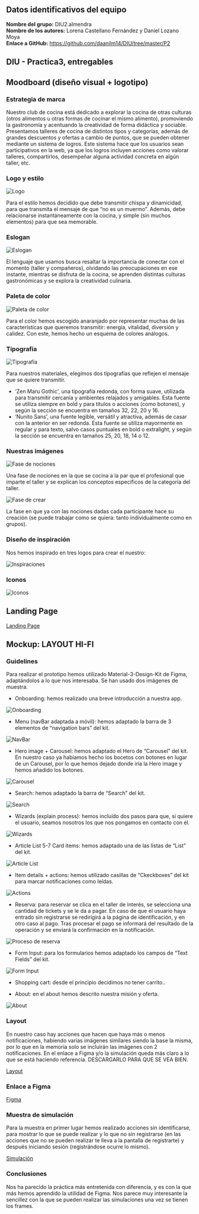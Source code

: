 ## Datos identificativos del equipo
**Nombre del grupo:** DIU2.almendra<br>
**Nombre de los autores:** Lorena Castellano Fernández y Daniel Lozano Moya<br>
**Enlace a GitHub:** https://github.com/daanilm14/DIU/tree/master/P2

## DIU - Practica3, entregables

## Moodboard (diseño visual + logotipo)

### Estrategia de marca
Nuestro club de cocina está dedicado a explorar la cocina de otras culturas (otros alimentos u otras formas de cocinar el mismo alimento),
promoviendo la gastronomía y acentuando la creatividad de forma didáctica y sociable.
Presentamos talleres de cocina de distintos tipos y categorías, además de grandes descuentos y ofertas a cambio de puntos, que se pueden
obtener mediante un sistema de logros. Este sistema hace que los usuarios sean participativos en la web, ya que los logros incluyen acciones
como valorar talleres, compartirlos, desempeñar alguna actividad concreta en algún taller, etc.

### Logo y estilo
![Logo](imgs/logo-estilo.png)

Para el estilo hemos decidido que debe transmitir chispa y dinamicidad, para que transmita el mensaje de que “no es un muermo”.
Además, debe relacionarse instantáneamente con la cocina, y simple (sin muchos elementos) para que sea memorable.

### Eslogan
![Eslogan](imgs/eslogan.png)

El lenguaje que usamos busca resaltar la importancia de conectar con el momento (taller y
compañeros), olvidando las preocupaciones en ese instante, mientras se disfruta de la
cocina, se aprenden distintas culturas gastronómicas y se explora la creatividad culinaria.

### Paleta de color
![Paleta de color](imgs/paleta.png)

Para el color hemos escogido anaranjado por representar muchas de las características que
queremos transmitir: energía, vitalidad, diversión y calidez.
Con este, hemos hecho un esquema de colores análogos.

### Tipografía
![Tipografía](imgs/tipografia.png)

Para nuestros materiales, elegimos dos tipografías que reflejen el mensaje que se quiere transmitir.
- ‘Zen Maru Gothic', una tipografía redonda, con forma suave, utilizada para transmitir cercanía y ambientes relajados y amigables. Esta fuente
se utiliza siempre en bold y para títulos o acciones (como botones), y según la sección se encuentra en tamaños 32, 22, 20 y 16.
- ‘Nunito Sans', una fuente legible, versátil y atractiva, además de casar con la anterior en ser redonda. Esta fuente se utiliza mayormente en
regular y para texto, salvo casos puntuales en bold o extralight, y según la sección se encuentra en tamaños 25, 20, 18, 14 o 12.

### Nuestras imágenes
![Fase de nociones](imgs/nociones.png)

Una fase de nociones en la que se cocina a la par que el profesional que imparte el taller y se explican los conceptos específicos de la
categoría del taller.

![Fase de crear](imgs/crear.png)

La fase en que ya con las nociones dadas cada participante hace su creación (se puede trabajar como se quiera: tanto individualmente
como en grupos).

### Diseño de inspiración
Nos hemos inspirado en tres logos para crear el nuestro:

![Inspiraciones](imgs/inspiraciones.png)

### Iconos
![Iconos](imgs/iconos.png)

## Landing Page
[Landing Page](LandingPage.pdf)

## Mockup: LAYOUT HI-FI

### Guidelines
Para realizar el prototipo hemos utilizado Material-3-Design-Kit de Figma, adaptándolos a lo que nos interesaba. Se han usado dos imágenes
de muestra.

- Onboarding: hemos realizado una breve introducción a nuestra app.

![Onboarding](imgs/onboarding.png)


- Menu (navBar adaptada a móvil): hemos adaptado la barra de 3 elementos de “navigation bars” del kit.

![NavBar](imgs/navbar.png)


- Hero image + Carousel: hemos adaptado el Hero de “Carousel” del kit. En nuestro caso ya habíamos hecho los bocetos con botones en lugar de un Carousel, por lo que hemos dejado donde iría la Hero image y hemos añadido los botones.

![Carousel](imgs/carousel.png)


- Search: hemos adaptado la barra de “Search” del kit.

![Search](imgs/search.png)


- Wizards (explain process): hemos incluído dos pasos para que, si quiere el usuario, seamos nosotros los que nos pongamos en contacto con él.

![Wizards](imgs/wizards.png)


- Article List 5-7 Card items: hemos adaptado una de las listas de “List” del kit.

![Article List](imgs/list.png)


- Item details + actions: hemos utilizado casillas de “Ckeckboxes” del kit para marcar notificaciones como leídas.

![Actions](imgs/actions.png)


-  Reserva: para reservar se clica en el taller de interés, se selecciona una cantidad de tickets y se le da a pagar. En caso de que el usuario haya entrado sin registrarse se redirigirá a la página de identificación, y en otro caso al pago. Tras procesar el pago se informará del resultado de la operación y se enviará la confirmación en la notificación.

![Proceso de reserva](imgs/reserva.png)


- Form Input: para los formularios hemos adaptado los campos de “Text Fields” del kit.

![Form Input](imgs/input.png)


- Shopping cart: desde el principio decidimos no tener carrito..

- About: en el about hemos descrito nuestra misión y oferta.

![About](imgs/about.png)


### Layout
En nuestro caso hay acciones que hacen que haya más o menos notificaciones, habiendo varias imágenes similares siendo la base la misma,
por lo que en la memoria solo se incluirán las imágenes con 2 notificaciones. En el enlace a Figma y/o la simulación queda más claro a lo que
se está haciendo referencia.
DESCARGARLO PARA QUE SE VEA BIEN.

[Layout](Layout.pdf)

### Enlace a Figma
[Figma](https://www.figma.com/design/GoNJfttakMX64HKaiYQUTE/Cocineando-Layout?node-id=54795%3A26369&t=C5Vd4jfO7TYCfvJ2-1)

### Muestra de simulación
Para la muestra en primer lugar hemos realizado acciones sin identificarse, para mostrar lo que se puede realizar y lo que no sin registrarse (en las acciones que no se pueden realizar te lleva a la pantalla de registrarte) y después iniciando sesión (registrándose ocurre lo mismo).

[Simulación](Simulacion.mp4)

### Conclusiones  
Nos ha parecido la práctica más entretenida con diferencia, y es con la que más hemos aprendido la utilidad de Figma. Nos parece muy interesante la sencillez con la que se pueden realizar las simulaciones una vez se tienen los frames.
